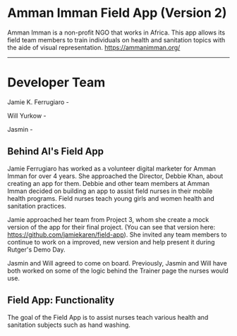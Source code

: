 # Amman Imman Field App (Version 2)

Amman Imman is a non-profit NGO that works in Africa. This app allows its field team members to train individuals on health and sanitation topics with the aide of visual representation. https://ammanimman.org/


<hr>

# Developer Team

Jamie K. Ferrugiaro - 

Will Yurkow - 

Jasmin - 


## Behind AI's Field App 

Jamie Ferrugiaro has worked as a volunteer digital marketer for Amman Imman for over 4 years. She approached the Director, Debbie Khan, about creating an app for them. Debbie and other team members at Amman Imman decided on building an app to assist field nurses in their mobile health programs. Field nurses teach young girls and women health and sanitation practices.

Jamie approached her team from Project 3, whom she create a mock version of the app for their final project. (You can see that version here: https://github.com/jamiekaren/field-app). She invited any team members to continue to work on a improved, new version and help present it during Rutger's Demo Day.

Jasmin and Will agreed to come on board. Previously, Jasmin and Will have both worked on some of the logic behind the Trainer page the nurses would use.

## Field App: Functionality

The goal of the Field App is to assist nurses teach various health and sanitation subjects such as hand washing.
